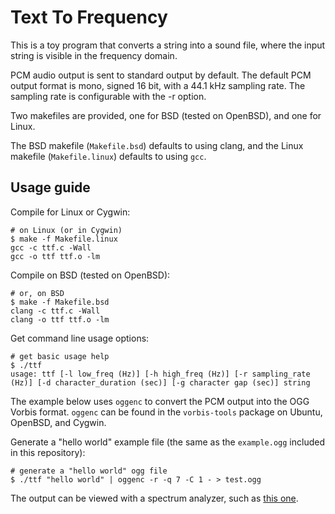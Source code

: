 Text To Frequency
=================

This is a toy program that converts a string into a sound file, where the input
string is visible in the frequency domain.

PCM audio output is sent to standard output by default. The default PCM output
format is mono, signed 16 bit, with a 44.1 kHz sampling rate. The sampling rate
is configurable with the -r option.

Two makefiles are provided, one for BSD (tested on OpenBSD), and one for Linux.

The BSD makefile (`Makefile.bsd`) defaults to using clang, and the Linux
makefile (`Makefile.linux`) defaults to using `gcc`.

## Usage guide

Compile for Linux or Cygwin:

```console
# on Linux (or in Cygwin)
$ make -f Makefile.linux
gcc -c ttf.c -Wall
gcc -o ttf ttf.o -lm
```

Compile on BSD (tested on OpenBSD):

```console
# or, on BSD
$ make -f Makefile.bsd
clang -c ttf.c -Wall
clang -o ttf ttf.o -lm
```

Get command line usage options:

```console
# get basic usage help
$ ./ttf
usage: ttf [-l low_freq (Hz)] [-h high_freq (Hz)] [-r sampling_rate (Hz)] [-d character_duration (sec)] [-g character gap (sec)] string
```

The example below uses `oggenc` to convert the PCM output into the OGG Vorbis
format. `oggenc` can be found in the `vorbis-tools` package on Ubuntu, OpenBSD,
and Cygwin.

Generate a "hello world" example file (the same as the `example.ogg` included
in  this repository):

```console
# generate a "hello world" ogg file
$ ./ttf "hello world" | oggenc -r -q 7 -C 1 - > test.ogg
```

The output can be viewed with a spectrum analyzer, such as [this
one](https://www.dcode.fr/spectral-analysis).

